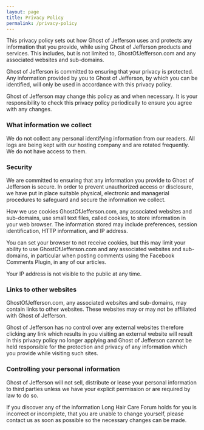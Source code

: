 ```yaml
---
layout: page
title: Privacy Policy
permalink: /privacy-policy
---
```

This privacy policy sets out how Ghost of Jefferson uses and protects any information that you provide, while using Ghost of Jefferson products and services. This includes, but is not limited to, GhostOfJefferson.com and any associated websites and sub-domains.

Ghost of Jefferson is committed to ensuring that your privacy is protected. Any information provided by you to Ghost of Jefferson, by which you can be identified, will only be used in accordance with this privacy policy.

Ghost of Jefferson may change this policy as and when necessary. It is your responsibility to check this privacy policy periodically to ensure you agree with any changes.

### What information we collect
We do not collect any personal identifying information from our readers. All logs are being kept with our hosting company and are rotated frequently. We do not have access to them.

### Security
We are committed to ensuring that any information you provide to Ghost of Jefferson is secure. In order to prevent unauthorized access or disclosure, we have put in place suitable physical, electronic and managerial procedures to safeguard and secure the information we collect.

How we use cookies
GhostOfJefferson.com, any associated websites and sub-domains, use small text files, called cookies, to store information in your web browser. The information stored may include preferences, session identification, HTTP information, and IP address.

You can set your browser to not receive cookies, but this may limit your ability to use GhostOfJefferson.com and any associated websites and sub-domains, in particular when posting comments using the Facebook Comments Plugin, in any of our articles.

Your IP address is not visible to the public at any time.

### Links to other websites
GhostOfJefferson.com, any associated websites and sub-domains, may contain links to other websites. These websites may or may not be affiliated with Ghost of Jefferson.

Ghost of Jefferson has no control over any external websites therefore clicking any link which results in you visiting an external website will result in this privacy policy no longer applying and Ghost of Jefferson cannot be held responsible for the protection and privacy of any information which you provide while visiting such sites.

### Controlling your personal information
Ghost of Jefferson will not sell, distribute or lease your personal information to third parties unless we have your explicit permission or are required by law to do so.

If you discover any of the information Long Hair Care Forum holds for you is incorrect or incomplete, that you are unable to change yourself, please contact us as soon as possible so the necessary changes can be made.
